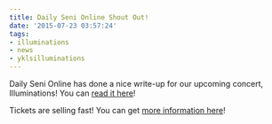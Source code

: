 ```yaml
---
title: Daily Seni Online Shout Out!
date: '2015-07-23 03:57:24'
tags:
- illuminations
- news
- yklsilluminations
---
```


Daily Seni Online has done a nice write-up for our upcoming concert, Illuminations! You can 
[read it here](http://www.dailyseni.com.my/v3/news/ever-wanted-to-listen-to-a-choir-perform-in-almost-complete-darkness-nows-your-chance/)!

Tickets are selling fast! You can get 
[more information here](https://www.facebook.com/events/1748377112056079/)!
